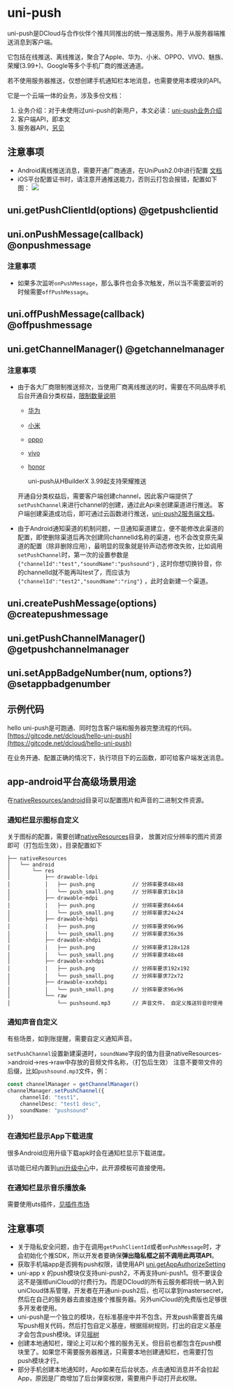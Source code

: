 # uni-push

uni-push是DCloud与合作伙伴个推共同推出的统一推送服务。用于从服务器端推送消息到客户端。

它包括在线推送、离线推送，聚合了Apple、华为、小米、OPPO、VIVO、魅族、荣耀(3.99+)、Google等多个手机厂商的推送通道。

若不使用服务器推送，仅想创建手机通知栏本地消息，也需要使用本模块的API。

它是一个云端一体的业务，涉及多份文档：
1. 业务介绍：对于未使用过uni-push的新用户，本文必读：[uni-push业务介绍](https://uniapp.dcloud.net.cn/unipush-v2.html)
2. 客户端API，即本文
3. 服务器API，[另见](https://doc.dcloud.net.cn/uniCloud/uni-cloud-push/api)

## 注意事项
* Android离线推送消息，需要开通厂商通道，在UniPush2.0中进行配置 [文档](https://uniapp.dcloud.net.cn/unipush-v2.html#%E7%AC%AC%E4%BA%8C%E6%AD%A5-%E9%85%8D%E7%BD%AE)
* iOS平台配置证书时，请注意开通推送能力，否则云打包会报错，配置如下图：
  ![](https://web-ext-storage.dcloud.net.cn/uni-app-x/uni-push/iOS/ios-profile-push-notification.jpg)

## uni.getPushClientId(options) @getpushclientid

<!-- UTSAPIJSON.getPushClientId.description -->

<!-- UTSAPIJSON.getPushClientId.compatibility -->

<!-- UTSAPIJSON.getPushClientId.param -->

<!-- UTSAPIJSON.getPushClientId.returnValue -->

<!-- UTSAPIJSON.getPushClientId.tutorial -->

## uni.onPushMessage(callback) @onpushmessage

<!-- UTSAPIJSON.onPushMessage.description -->

<!-- UTSAPIJSON.onPushMessage.compatibility -->

<!-- UTSAPIJSON.onPushMessage.param -->

<!-- UTSAPIJSON.onPushMessage.returnValue -->

<!-- UTSAPIJSON.onPushMessage.tutorial -->

### 注意事项

* 如果多次监听`onPushMessage`，那么事件也会多次触发，所以当不需要监听的时候需要`offPushMessage`。

## uni.offPushMessage(callback) @offpushmessage

<!-- UTSAPIJSON.offPushMessage.description -->

<!-- UTSAPIJSON.offPushMessage.compatibility -->

<!-- UTSAPIJSON.offPushMessage.param -->

<!-- UTSAPIJSON.offPushMessage.returnValue -->

<!-- UTSAPIJSON.offPushMessage.tutorial -->

## uni.getChannelManager() @getchannelmanager

<!-- UTSAPIJSON.getChannelManager.description -->

<!-- UTSAPIJSON.getChannelManager.compatibility -->

<!-- UTSAPIJSON.getChannelManager.param -->

<!-- UTSAPIJSON.getChannelManager.returnValue -->

<!-- UTSAPIJSON.getChannelManager.tutorial -->

### 注意事项

* 由于各大厂商限制推送频次，当使用厂商离线推送的时，需要在不同品牌手机后台开通自分类权益，[限制数量说明](https://docs.getui.com/getui/mobile/vendor/qps/)
  - [华为](https://developer.huawei.com/consumer/cn/doc/HMSCore-Guides/message-classification-0000001149358835)
  - [小米](https://dev.mi.com/console/doc/detail?pId=2422)
  - [oppo](https://open.oppomobile.com/new/developmentDoc/info?id=11227)
  - [vivo](https://dev.vivo.com.cn/documentCenter/doc/359)
  - [honor](https://developer.hihonor.com/cn/kitdoc?category=%E5%9F%BA%E7%A1%80%E6%9C%8D%E5%8A%A1&kitId=11002&navigation=guides&docId=notification-class.html)

	uni-push从HBuilderX 3.99起支持荣耀推送

  开通自分类权益后，需要客户端创建channel，因此客户端提供了`setPushChannel`来进行channel的创建，通过此Api来创建渠道进行推送。
  客户端创建渠道成功后，即可通过云函数进行推送，[uni-push2服务端文档](https://doc.dcloud.net.cn/uniCloud/uni-cloud-push/api.html)。


* 由于Android通知渠道的机制问题，一旦通知渠道建立，便不能修改此渠道的配置，即使删除渠道后再次创建同channelId名称的渠道，也不会改变原先渠道的配置（除非删除应用），最明显的现象就是铃声动态修改失败，比如调用`setPushChannel`时，第一次的设置参数是`{"channelId":"test","soundName":"pushsound"}` , 这时你想切换铃音，你的channelId就不能再叫test了，而应该为`{"channelId":"test2","soundName":"ring"}` ，此时会新建一个渠道。



## uni.createPushMessage(options) @createpushmessage

<!-- UTSAPIJSON.createPushMessage.description -->

<!-- UTSAPIJSON.createPushMessage.compatibility -->

<!-- UTSAPIJSON.createPushMessage.param -->

<!-- UTSAPIJSON.createPushMessage.returnValue -->

<!-- UTSAPIJSON.createPushMessage.tutorial -->

<!-- UTSAPIJSON.general_type.name -->

<!-- UTSAPIJSON.general_type.param -->

## uni.getPushChannelManager() @getpushchannelmanager

<!-- UTSAPIJSON.getPushChannelManager.description -->

<!-- UTSAPIJSON.getPushChannelManager.compatibility -->

<!-- UTSAPIJSON.getPushChannelManager.param -->

<!-- UTSAPIJSON.getPushChannelManager.returnValue -->

<!-- UTSAPIJSON.getPushChannelManager.example -->

<!-- UTSAPIJSON.getPushChannelManager.tutorial -->

## uni.setAppBadgeNumber(num, options?) @setappbadgenumber

<!-- UTSAPIJSON.setAppBadgeNumber.description -->

<!-- UTSAPIJSON.setAppBadgeNumber.compatibility -->

<!-- UTSAPIJSON.setAppBadgeNumber.param -->

<!-- UTSAPIJSON.setAppBadgeNumber.returnValue -->

<!-- UTSAPIJSON.setAppBadgeNumber.example -->

<!-- UTSAPIJSON.setAppBadgeNumber.tutorial -->

<!-- UTSAPIJSON.uni-push.example -->

<!-- UTSAPIJSON.general_type.name -->

<!-- UTSAPIJSON.general_type.param -->

## 示例代码

hello uni-push是可跑通、同时包含客户端和服务器完整流程的代码。[https://gitcode.net/dcloud/hello-uni-push](https://gitcode.net/dcloud/hello-uni-push)

在业务开通、配置正确的情况下，执行项目下的云函数，即可给客户端发送消息。

## app-android平台高级场景用途

在[nativeResources/android](https://uniapp.dcloud.net.cn/tutorial/app-nativeresource-android.html#%E5%BA%94%E7%94%A8%E8%B5%84%E6%BA%90)目录可以配置图片和声音的二进制文件资源。

### 通知栏显示图标自定义
关于图标的配置，需要创建[nativeResources](https://uniapp.dcloud.net.cn/tutorial/app-nativeresource-android.html#%E5%BA%94%E7%94%A8%E8%B5%84%E6%BA%90)目录，
放置对应分辨率的图片资源即可（打包后生效），目录配置如下

```
├── nativeResources
│   └── android
│       └── res
│           ├── drawable-ldpi
│           │   ├── push.png            // 分辨率要求48x48
│           │   └── push_small.png      // 分辨率要求18x18
│           ├── drawable-mdpi
│           │   ├── push.png            // 分辨率要求64x64
│           │   └── push_small.png      // 分辨率要求24x24
│           ├── drawable-hdpi
│           │   ├── push.png            // 分辨率要求96x96
│           │   └── push_small.png      // 分辨率要求36x36
│           ├── drawable-xhdpi
│           │   ├── push.png            // 分辨率要求128x128
│           │   └── push_small.png      // 分辨率要求48x48
│           ├── drawable-xxhdpi
│           │   ├── push.png            // 分辨率要求192x192
│           │   └── push_small.png      // 分辨率要求72x72
│           ├── drawable-xxxhdpi
│           │   └── push_small.png      // 分辨率要求96x96
│           └── raw
│               └── pushsound.mp3       // 声音文件， 自定义推送铃音时使用
```

### 通知声音自定义

有些场景，如到账提醒，需要自定义通知声音。

`setPushChannel`设置新建渠道时，`soundName`字段的值为目录nativeResources->android->res->raw中存放的音频文件名称，（打包后生效）
注意不要带文件的后缀，比如`pushsound.mp3`文件，例：
```ts
const channelManager = getChannelManager()
channelManager.setPushChannel({
	channelId: "test1",
	channelDesc: "test1 desc",
	soundName: "pushsound"
})
```

### 在通知栏显示App下载进度

很多Android应用升级下载apk时会在通知栏显示下载进度。

该功能已经内置到[uni升级中心](https://doc.dcloud.net.cn/uniCloud/upgrade-center.html)中，此开源模板可直接使用。

### 在通知栏显示音乐播放条

需要使用uts插件，[见插件市场](https://ext.dcloud.net.cn/search?q=%E9%80%9A%E7%9F%A5%E6%A0%8F&orderBy=Relevance&uni-appx=1)

## 注意事项

* 关于隐私安全问题，由于在调用`getPushClientId`或者`onPushMessage`时，才会初始化个推SDK，所以开发者要确保**弹出隐私框之前不调用此两项API**。
* 获取手机端app是否拥有push权限，请使用API [uni.getAppAuthorizeSetting](get-app-authorize-setting.md)
* uni-app x 的push模块仅支持uni-push2，不再支持uni-push1。但不要误会这不是强绑uniCloud的付费行为。而是DCloud的所有云服务都将统一纳入到uniCloud体系管理，开发者在开通uni-push2后，也可以拿到mastersecret，然后在自己的服务器去直接连接个推服务器。另外uniCloud的免费版也足够很多开发者使用。
* uni-push是一个独立的模块，在标准基座中并不包含。开发push需要首先编写push相关代码，然后打包自定义基座，根据摇树规则，打出的自定义基座才会包含push模块。详见[摇树](../collocation/manifest-modules.md#treeshaking)
* 创建本地通知栏，理论上可以和个推的服务无关。但目前也都包含在push模块里了。如果您不需要服务器推送，只需要本地创建通知栏，也需要打包push模块才行。
* 部分手机创建本地通知时，App如果在后台状态，点击通知消息并不会拉起App，原因是厂商增加了后台弹窗权限，需要用户手动打开此权限。
